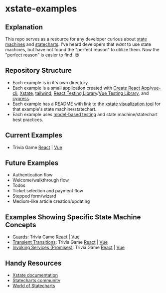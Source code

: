 # xstate-examples

## Explanation
This repo serves as a resource for any developer curious about [state machines](https://statecharts.github.io/what-is-a-state-machine.html) and [statecharts](https://statecharts.github.io). I've heard developers that _want_ to use state machines, but have not found the "perfect reason" to utilize them. Now the "perfect reason" is easier to find. 😉

## Repository Structure
- Each example is in it's own directory.
- Each example is a small application created with [Create React App](https://create-react-app.dev)/[vue-cli](https://cli.vuejs.org/ ), [Xstate](https://xstate.js.org), [tailwind](https://tailwindcss.com), [React Testing Library](https://testing-library.com/docs/react-testing-library/intro)/[Vue Testing Library](https://testing-library.com/docs/vue-testing-library/intro), and [cypress](https://www.cypress.io).
- Each example has a README with link to the [xstate visualization tool](https://xstate.js.org/viz/) for that example's state machine/statechart.
- Each example uses [model-based testing](https://css-tricks.com/model-based-testing-in-react-with-state-machines/) and state machine/statechart best practices.

## Current Examples
- Trivia Game [React](/trivia-game-react) | [Vue](/trivia-game-vue)

## Future Examples
- Authentication flow
- Welcome/walkthrough flow
- Todos
- Ticket selection and payment flow
- Stepped form/wizard
- Medium-like article creation/updating 

## Examples Showing Specific State Machine Concepts
- [Guards](https://xstate.js.org/docs/guides/guards.html): Trivia Game [React](/trivia-game-react/src/machine.ts#L47) | [Vue](/trivia-game-vue/src/machine.js#L46)
- [Transient Transitions](https://xstate.js.org/docs/guides/transitions.html#transient-transitions): Trivia Game [React](/trivia-game-react/src/machine.ts#L44-L48) | [Vue](/trivia-game-vue/src/machine.js#L43-L47)
- [Invoking Services (Promises)](https://xstate.js.org/docs/guides/communication.html#the-invoke-property): Trivia Game [React](/trivia-game-react/src/machine.ts#L22-L34) | [Vue](/trivia-game-vue/src/machine.js#L21-L33)

## Handy Resources
- [Xstate documentation](https://xstate.js.org)
- [Statecharts community](https://spectrum.chat/statecharts)
- [World of Statecharts](https://statecharts.github.io)
